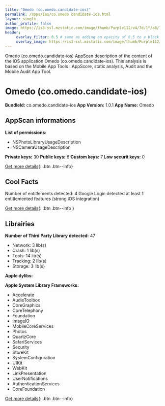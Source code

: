 ```yaml
---
title: "Omedo (co.omedo.candidate-ios)"
permalink: /apps/ios/co.omedo.candidate-ios.html
layout: single
author_profile: false
image: https://is3-ssl.mzstatic.com/image/thumb/Purple112/v4/7d/1f/a8/7d1fa8ae-c37a-3a18-1778-6584db75917c/AppIcon-1x_U007emarketing-0-6-0-85-220.png/512x512bb.jpg
header: 
     overlay_filter: 0.5 # same as adding an opacity of 0.5 to a black background
     overlay_image: https://is3-ssl.mzstatic.com/image/thumb/Purple112/v4/7d/1f/a8/7d1fa8ae-c37a-3a18-1778-6584db75917c/AppIcon-1x_U007emarketing-0-6-0-85-220.png/512x512bb.jpg
---
```

Omedo (co.omedo.candidate-ios) AppScan description of the content of the iOS application Omedo (co.omedo.candidate-ios). This analysis is based on the Mobile App Tools : AppScore, static analysis, Audit and the Mobile Audit App Tool.

# Omedo (co.omedo.candidate-ios)

**BundleId:** co.omedo.candidate-ios
**App Version:** 1.0.1
**App Name:** Omedo


## AppScan informations 

**List of permissions:** 
- NSPhotoLibraryUsageDescription
- NSCameraUsageDescription
  
  
**Private keys:** 30
**Public keys:** 6
**Custom keys:** 7
**Low securit keys:** 0
  
[Get more details](/pricing.html){: .btn .btn--info}

## Cool Facts

Number of entitlements detected: 4
Google Login detected
at least 1 entitlemented features (strong iOS integration)
  
[Get more details](/pricing.html){: .btn .btn--info }

## Librairies 
**Number of Third Party Library detected:** 47
- Network: 3 lib(s)
- Crash: 1 lib(s)
- Tools: 14 lib(s)
- Tracking: 2 lib(s)
- Storage: 3 lib(s)


**Apple dylibs:**


**Apple System Library Frameworks:**
- Accelerate
- AudioToolbox
- CoreGraphics
- CoreTelephony
- Foundation
- ImageIO
- MobileCoreServices
- Photos
- QuartzCore
- SafariServices
- Security
- StoreKit
- SystemConfiguration
- UIKit
- WebKit
- LinkPresentation
- UserNotifications
- AuthenticationServices
- CoreFoundation


  
[Get more details](/pricing.html){: .btn .btn--info}

